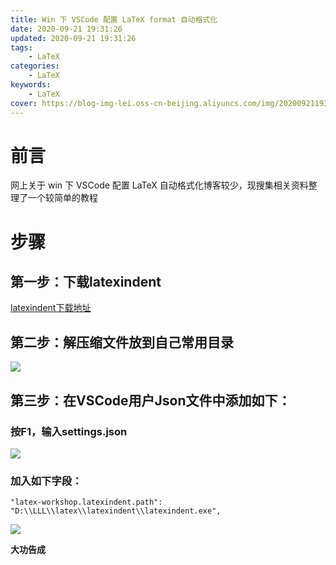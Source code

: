 ```yaml
---
title: Win 下 VSCode 配置 LaTeX format 自动格式化
date: 2020-09-21 19:31:26
updated: 2020-09-21 19:31:26
tags:
    - LaTeX 
categories:
    - LaTeX 
keywords:
    - LaTeX 
cover: https://blog-img-lei.oss-cn-beijing.aliyuncs.com/img/20200921193201.png
---
```

# 前言
网上关于 win 下 VSCode 配置 LaTeX 自动格式化博客较少，现搜集相关资料整理了一个较简单的教程

# 步骤
## 第一步：下载latexindent

[latexindent下载地址](https://ctan.org/tex-archive/support/latexindent)

## 第二步：解压缩文件放到自己常用目录

![](https://img-blog.csdnimg.cn/img_convert/0ec73f7c0143ed4a91d3c7026d4dc2c4.png)

## 第三步：在VSCode用户Json文件中添加如下：

### 按F1，输入settings.json

![](https://img-blog.csdnimg.cn/img_convert/c37d6d05b522daaa472d865497ee06d9.png)

### 加入如下字段：

```shell
"latex-workshop.latexindent.path": "D:\\LLL\\latex\\latexindent\\latexindent.exe",
```

![](https://img-blog.csdnimg.cn/img_convert/fcdfcc88ef8bf94c9040e9c459e331a1.png)

**大功告成**